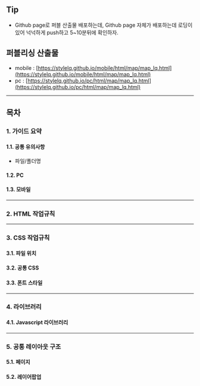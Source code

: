 ## Tip
- Github page로 퍼블 산출물 배포하는데, Github page 자체가 배포하는데 로딩이 있어 넉넉하게 push하고 5~10분뒤에 확인하자.

## 퍼블리싱 산출물
- mobile : [https://stylelq.github.io/mobile/html/map/map_lq.html](https://stylelq.github.io/mobile/html/map/map_lq.html) <br>
- pc : [https://stylelq.github.io/pc/html/map/map_lq.html](https://stylelq.github.io/pc/html/map/map_lq.html)

***

## 목차
### 1. 가이드 요약
#### 1.1. 공통 유의사항
- 파일/폴더명
#### 1.2. PC 
#### 1.3. 모바일

***
### 2. HTML 작업규칙

***
### 3. CSS 작업규칙
#### 3.1. 파일 위치
#### 3.2. 공통 CSS
#### 3.3. 폰트 스타일

***
### 4. 라이브러리
#### 4.1. Javascript 라이브러리
  
***
### 5. 공통 레이아웃 구조
#### 5.1. 페이지
#### 5.2. 레이어팝업
